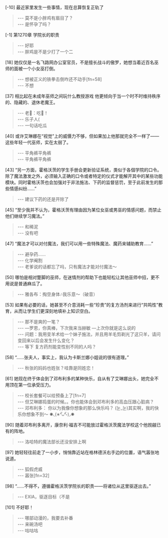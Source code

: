 
[-10] 最近家里发生一些事情，现在总算恢复正轨了
>--- 莫不是小胖鸡有眉目了？<br>
>--- 是怀孕了吗？<br>

[-1] 第1270章 学院长的职责
>--- 好耶<br>
>--- 胖鸡是不是少打了一个二<br>

[18] 她仅仅是一名飞路网办公室官员，不是擅长战斗的傲罗，她想当着近百名巫师的面被一个小女巫打倒。
>--- 想被正义的铁拳击倒咋还不动手[fn=58]<br>
>--- 不想<br>

[37] 相比起在未成年巫师之间玩什么教授游戏 他更倾向于当一个时不时维持秩序的、隐藏的、退休老魔王。
>--- 老🥔：吃🍉！<br>
>--- 乐子人(<br>
>--- 一句话吃瓜<br>

[40] 或许艾琳娜在“视觉”上的威慑力不够，但如果加上他那就完全不一样了——这些年轻一代巫师，实在太弱了。
>--- 平角裤平角裤<br>
>--- 平角裤平角裤<br>

[43] “另一方面，霍格沃茨的学生手册会更新验证系统，类似于各個学院的口令。除了魔法激发之外，必须输入正确的口令或者特定的仪式才能解开其中的某些功能模块。同时霍格沃茨也会加强对于非法施法、下药的监督惩罚，至于此前发生的那些情感纠纷……”
>--- 建议下药的还是开除了<br>

[45] “至少我并不认为，霍格沃茨有理由因为某位女巫或男巫的情感问题，而禁止他们继续学习魔法。”
>--- 和稀泥<br>
>--- 没有吧<br>

[47] “魔法才可以对付魔法，我们可以用一些特殊魔法、魔药来辅助教育……”
>--- 避孕药……<br>
>--- 化学阉割<br>
>--- 老爹说的话都忘了吗，只有魔法才能对付魔法～<br>

[50] 哪怕是相对蹩脚的巫师，在迷情剂的帮助下也能轻松让其他巫师中招，更不用说是普通麻瓜了。
>--- 雅各布：掏空身体🎶我乐意～（破音）<br>

[53] 如果有必要的话，她甚至不介意消耗一些“珍贵”的复方汤剂来进行“共鸣性”教育，从而让学生们更深刻地填补上知识空白。
>--- 那不是爽的一笔？<br>
>--- —罗恩，你真棒，下次我来当赫敏
—上次你就是这么说的<br>
>--- 问题：我用变羊术给一个妹子施法，并且用羊毛剪剃光了这只羊，请问变回来以后会发生什么变化？<br>
>--- 等下 复方药剂能变性别不同的人吗？<br>

[58] “……张夫人，事实上，我认为卡斯兰娜小姐说的很有道理。”
>--- 秋张的妈妈也姓张？哇靠是同姓恋！<br>

[61] 她现在终于体会到了邓布利多的某种快乐，自从有了艾琳娜出头，她完全不用顶在第一位承受压力。
>--- 校长套餐可以给预备上了[fn=7]<br>
>--- 但艾琳娜捣蛋的时候。。你也能体会到邓布利多的高血压跟心脏病？<br>
>--- 邓布利多：
你以为我像你想象的那么快乐吗？
(눈_눈)其实啊，我的快乐你想象不到～
✺◟(∗❛ัᴗ❛ั∗)◞✺<br>

[90] 随着邓布利多离开，康奈利·福吉不可能放过霍格沃茨魔法学校这个他觊觎已有的阵地。
>--- 洛哈特的魔法部长还没安排上啊<br>

[97] 她轻轻往前走了一小步，悄悄靠近站在格林德沃右手边的位置，语气嚣张地说道。
>--- 狐假虎威<br>
>--- 嚣张[fn=32]<br>

[98] “……不得不，遵循霍格沃茨学院长的职责——将诸位从这里驱逐出去。”
>--- EXIA，驱逐目标（不是<br>

[101] 不好耶！
>--- 哪部动漫的，我要去补番<br>
>--- 来碗汤吧<br>
>--- 咕咕咕<br>
